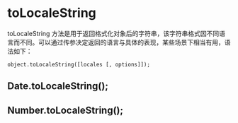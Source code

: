 # toLocaleString

toLocaleString 方法是用于返回格式化对象后的字符串，该字符串格式因不同语言而不同。可以通过传参决定返回的语言与具体的表现，某些场景下相当有用，语法如下：

```JS
object.toLocaleString([locales [, options]]);
```




## Date.toLocaleString();


## Number.toLocaleString();

